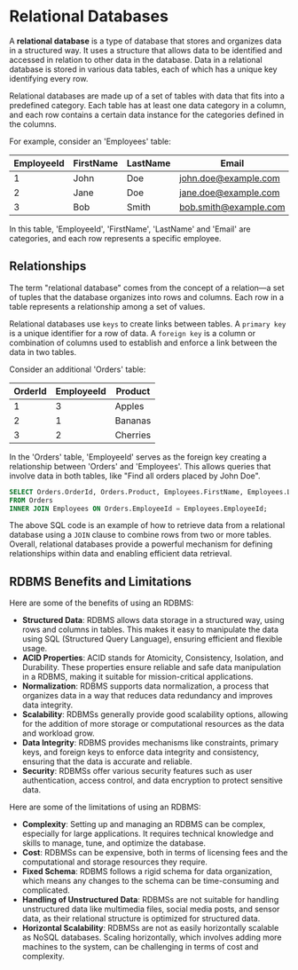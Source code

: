 # Relational Databases

A **relational database** is a type of database that stores and organizes data in a structured way. It uses a structure that allows data to be identified and accessed in relation to other data in the database. Data in a relational database is stored in various data tables, each of which has a unique key identifying every row.

Relational databases are made up of a set of tables with data that fits into a predefined category. Each table has at least one data category in a column, and each row contains a certain data instance for the categories defined in the columns.

For example, consider an 'Employees' table:

| EmployeeId | FirstName | LastName | Email                 |
|------------|-----------|----------|-----------------------|
| 1          | John      | Doe      | john.doe@example.com  |
| 2          | Jane      | Doe      | jane.doe@example.com  |
| 3          | Bob       | Smith    | bob.smith@example.com |

In this table, 'EmployeeId', 'FirstName', 'LastName' and 'Email' are categories, and each row represents a specific employee.

## Relationships

The term "relational database" comes from the concept of a relation—a set of tuples that the database organizes into rows and columns. Each row in a table represents a relationship among a set of values.

Relational databases use `keys` to create links between tables. A `primary key` is a unique identifier for a row of data. A `foreign key` is a column or combination of columns used to establish and enforce a link between the data in two tables.

Consider an additional 'Orders' table:

| OrderId | EmployeeId | Product  |
|---------|------------|----------|
| 1       | 3          | Apples   |
| 2       | 1          | Bananas  |
| 3       | 2          | Cherries |

In the 'Orders' table, 'EmployeeId' serves as the foreign key creating a relationship between 'Orders' and 'Employees'.
This allows queries that involve data in both tables, like "Find all orders placed by John Doe".

```sql
SELECT Orders.OrderId, Orders.Product, Employees.FirstName, Employees.LastName
FROM Orders
INNER JOIN Employees ON Orders.EmployeeId = Employees.EmployeeId;
```

The above SQL code is an example of how to retrieve data from a relational database using a `JOIN` clause to combine rows from two or more tables.
Overall, relational databases provide a powerful mechanism for defining relationships within data and enabling efficient data retrieval.

## RDBMS Benefits and Limitations

Here are some of the benefits of using an RDBMS:

- **Structured Data**: RDBMS allows data storage in a structured way, using rows and columns in tables. This makes it easy to manipulate the data using SQL (Structured Query Language), ensuring efficient and flexible usage.
- **ACID Properties**: ACID stands for Atomicity, Consistency, Isolation, and Durability. These properties ensure reliable and safe data manipulation in a RDBMS, making it suitable for mission-critical applications.
- **Normalization**: RDBMS supports data normalization, a process that organizes data in a way that reduces data redundancy and improves data integrity.
- **Scalability**: RDBMSs generally provide good scalability options, allowing for the addition of more storage or computational resources as the data and workload grow.
- **Data Integrity**: RDBMS provides mechanisms like constraints, primary keys, and foreign keys to enforce data integrity and consistency, ensuring that the data is accurate and reliable.
- **Security**: RDBMSs offer various security features such as user authentication, access control, and data encryption to protect sensitive data.

Here are some of the limitations of using an RDBMS:

- **Complexity**: Setting up and managing an RDBMS can be complex, especially for large applications. It requires technical knowledge and skills to manage, tune, and optimize the database.
- **Cost**: RDBMSs can be expensive, both in terms of licensing fees and the computational and storage resources they require.
- **Fixed Schema**: RDBMS follows a rigid schema for data organization, which means any changes to the schema can be time-consuming and complicated.
- **Handling of Unstructured Data**: RDBMSs are not suitable for handling unstructured data like multimedia files, social media posts, and sensor data, as their relational structure is optimized for structured data.
- **Horizontal Scalability**: RDBMSs are not as easily horizontally scalable as NoSQL databases. Scaling horizontally, which involves adding more machines to the system, can be challenging in terms of cost and complexity.